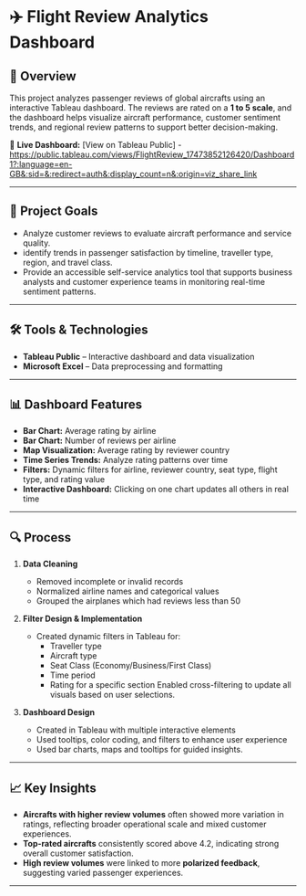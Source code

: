 # ✈️ Flight Review Analytics Dashboard

## 📌 Overview

This project analyzes passenger reviews of global aircrafts using an interactive Tableau dashboard. The reviews are rated on a **1 to 5 scale**, and the dashboard helps visualize aircraft performance, customer sentiment trends, and regional review patterns to support better decision-making.

🔗 **Live Dashboard:** [View on Tableau Public] - https://public.tableau.com/views/FlightReview_17473852126420/Dashboard1?:language=en-GB&:sid=&:redirect=auth&:display_count=n&:origin=viz_share_link

---

## 🎯 Project Goals

- Analyze customer reviews to evaluate aircraft performance and service quality.
- identify trends in passenger satisfaction by timeline, traveller type, region, and travel class.
- Provide an accessible self-service analytics tool that supports business analysts and customer experience teams in monitoring real-time sentiment patterns.

---

## 🛠️ Tools & Technologies

- **Tableau Public** – Interactive dashboard and data visualization
- **Microsoft Excel** – Data preprocessing and formatting

---

## 📊 Dashboard Features

- **Bar Chart:** Average rating by airline  
- **Bar Chart:** Number of reviews per airline  
- **Map Visualization:** Average rating by reviewer country  
- **Time Series Trends:** Analyze rating patterns over time  
- **Filters:** Dynamic filters for airline, reviewer country, seat type, flight type, and rating value  
- **Interactive Dashboard:** Clicking on one chart updates all others in real time

---

## 🔍 Process

1. **Data Cleaning**
   - Removed incomplete or invalid records
   - Normalized airline names and categorical values
   - Grouped the airplanes which had reviews less than 50

2. **Filter Design & Implementation**
   - Created dynamic filters in Tableau for:
     - Traveller type
     - Aircraft type
     - Seat Class (Economy/Business/First Class)
     - Time period
     - Rating for a specific section
Enabled cross-filtering to update all visuals based on user selections.
    
3. **Dashboard Design**
   - Created in Tableau with multiple interactive elements
   - Used tooltips, color coding, and filters to enhance user experience
   - Used bar charts, maps and tooltips for guided insights.

---

## 📈 Key Insights

- **Aircrafts with higher review volumes** often showed more variation in ratings, reflecting broader operational scale and mixed customer experiences.  
- **Top-rated aircrafts** consistently scored above 4.2, indicating strong overall customer satisfaction.
- **High review volumes** were linked to more **polarized feedback**, suggesting varied passenger experiences.

---


